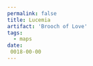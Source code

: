 ```yaml
---
permalink: false
title: Lucemia
artifact: 'Brooch of Love'
tags:
  - maps
date:
 0018-00-00
---
```

